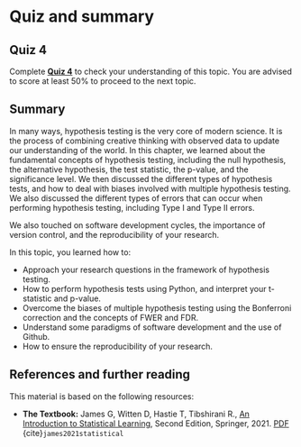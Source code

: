 # Quiz and summary

## Quiz 4

Complete [**Quiz 4**](https://docs.google.com/forms/d/e/1FAIpQLSeZ-RMnnhv5almGWXnYkf8_v33rE3yOTF8s0PLIF0jHr4eU3Q/viewform?usp=share_link) to check your understanding of this topic. You are advised to score at least 50% to proceed to the next topic.

## Summary
In many ways, hypothesis testing is the very core of modern science. It is the process of combining creative thinking with observed data to update our understanding of the world. In this chapter, we learned about the fundamental concepts of hypothesis testing, including the null hypothesis, the alternative hypothesis, the test statistic, the p-value, and the significance level. We then discussed the different types of hypothesis tests, and how to deal with biases involved with multiple hypothesis testing. We also discussed the different types of errors that can occur when performing hypothesis testing, including Type I and Type II errors.

We also touched on software development cycles, the importance of version control, and the reproducibility of your research.

In this topic, you learned how to:
- Approach your research questions in the framework of hypothesis testing.
- How to perform hypothesis tests using Python, and interpret your t-statistic and p-value.
- Overcome the biases of multiple hypothesis testing using the Bonferroni correction and the concepts of FWER and FDR.
- Understand some paradigms of software development and the use of Github.
- How to ensure the reproducibility of your research.

## References and further reading

This material is based on the following resources:
 - **The Textbook:** James G, Witten D, Hastie T, Tibshirani R., [An Introduction to Statistical Learning](https://www.statlearning.com/), Second Edition,  Springer, 2021. [PDF](https://hastie.su.domains/ISLR2/ISLRv2_website.pdf) {cite}`james2021statistical`
